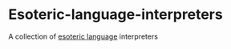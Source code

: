 # Esoteric-language-interpreters
A collection of [esoteric language](https://esolangs.org/wiki/Main_Page) interpreters
